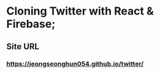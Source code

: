 # Cloning Twitter with React & Firebase;

## Site URL

### https://jeongseonghun054.github.io/twitter/
